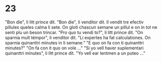 # 23

"Bon die", li litt prince dit.
"Bon die", li venditor dit.
Il vendit tre efectiv pillules queles calma li sete. On gloti chascun semane un pillul e on in tot ne
senti plu un beson trincar.
"Pro quo tu vendi to?", li litt prince dit.
"On sparnia mult témpor", li venditor dit. "Li expertes ha fat calculationes. On sparnia quinanttri
minutes in li semane."
"E quo on fa con ti quinanttri minutes?"
"On fa con it quo on vole ..."
"Si yo vell haver suplementari quinanttri minutes", li litt prince dit. "Yo vell ear lentmen a un
puteo ..."

